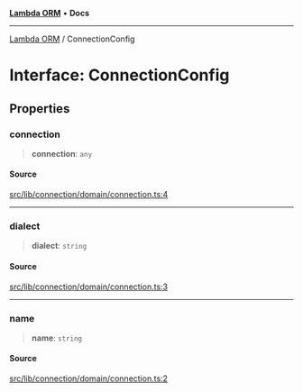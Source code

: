 [**Lambda ORM**](../README.md) • **Docs**

***

[Lambda ORM](../README.md) / ConnectionConfig

# Interface: ConnectionConfig

## Properties

### connection

> **connection**: `any`

#### Source

[src/lib/connection/domain/connection.ts:4](https://github.com/lambda-orm/lambdaorm/blob/e088a13668d4c76ed97a2e183e8be7b4067f2f34/src/lib/connection/domain/connection.ts#L4)

***

### dialect

> **dialect**: `string`

#### Source

[src/lib/connection/domain/connection.ts:3](https://github.com/lambda-orm/lambdaorm/blob/e088a13668d4c76ed97a2e183e8be7b4067f2f34/src/lib/connection/domain/connection.ts#L3)

***

### name

> **name**: `string`

#### Source

[src/lib/connection/domain/connection.ts:2](https://github.com/lambda-orm/lambdaorm/blob/e088a13668d4c76ed97a2e183e8be7b4067f2f34/src/lib/connection/domain/connection.ts#L2)
